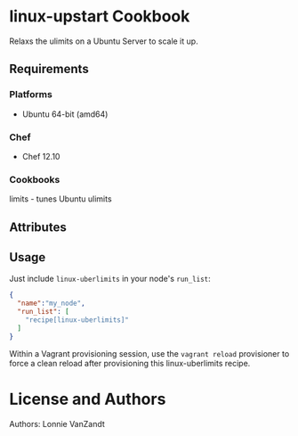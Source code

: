 # linux-upstart Cookbook

Relaxs the ulimits on a Ubuntu Server to scale it up.

## Requirements

### Platforms

- Ubuntu 64-bit (amd64)

### Chef

- Chef 12.10

### Cookbooks

limits - tunes Ubuntu ulimits

## Attributes

## Usage

Just include `linux-uberlimits` in your node's `run_list`:

```json
{
  "name":"my_node",
  "run_list": [
    "recipe[linux-uberlimits]"
  ]
}
```

Within a Vagrant provisioning session, use the `vagrant reload` provisioner to force a clean reload after provisioning this linux-uberlimits recipe.

# License and Authors

Authors: Lonnie VanZandt
